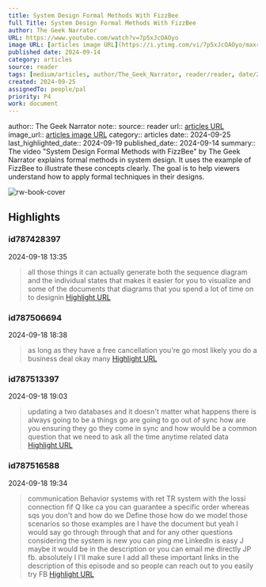```yaml
---
title: System Design Formal Methods With FizzBee
full Title: System Design Formal Methods With FizzBee
author: The Geek Narrator
URL: https://www.youtube.com/watch?v=7p5xJcOAOyo
image URL: [articles image URL](https://i.ytimg.com/vi/7p5xJcOAOyo/maxresdefault.jpg)
published date: 2024-09-14
category: articles
source: reader
tags: [medium/articles, author/The_Geek_Narrator, reader/reader, date/2024-09-19, area/reader]
created: 2024-09-25
assignedTo: people/pal
priority: P4
work: document
---
```

author:: The Geek Narrator
note:: 
source:: reader
url:: [articles URL](https://www.youtube.com/watch?v=7p5xJcOAOyo)
image_url:: [articles image URL](https://i.ytimg.com/vi/7p5xJcOAOyo/maxresdefault.jpg)
category:: articles
date:: 2024-09-25
last_highlighted_date:: 2024-09-19
published_date:: 2024-09-14
summary:: The video "System Design Formal Methods with FizzBee" by The Geek Narrator explains formal methods in system design. It uses the example of FizzBee to illustrate these concepts clearly. The goal is to help viewers understand how to apply formal techniques in their designs.


![rw-book-cover](https://i.ytimg.com/vi/7p5xJcOAOyo/maxresdefault.jpg)

## Highlights
### id787428397
2024-09-18 13:35
> all those things it can actually generate both the sequence diagram and the individual states that makes it easier for you to visualize and some of the documents that diagrams that you spend a lot of time on to designin 
[Highlight URL](https://read.readwise.io/read/01j836pt8wpnhx6fvmae90z626)


### id787506694
2024-09-18 18:38
> as long as they have a free cancellation you're go most likely you do a business deal okay many 
[Highlight URL](https://read.readwise.io/read/01j83r0ysc5f12xkvjb4a477w7)


### id787513397
2024-09-18 19:03
> updating a two databases and it doesn't matter what happens there is always going to be a things go are going to go out of sync how are you ensuring they go they come in sync and how would be a common question that we need to ask all the time anytime related data 
[Highlight URL](https://read.readwise.io/read/01j83sff76bdpthq70y8kxazt3)


### id787516588
2024-09-18 19:34
> communication Behavior systems with ret TR system with the lossi connection fif Q like ca you can guarantee a specific order whereas sqs you don't and how do we Define those how do we model those scenarios so those examples are I have the document but yeah I would say go through through that and for any other questions considering the system is new you can ping me LinkedIn is easy J maybe
> it would be in the description or you can email me directly JP fb. absolutely I I'll make sure I add all these important links in the description of this episode and so people can reach out to you easily try FB 
[Highlight URL](https://read.readwise.io/read/01j83v6g4f17vg7b4qz13jeydr)


